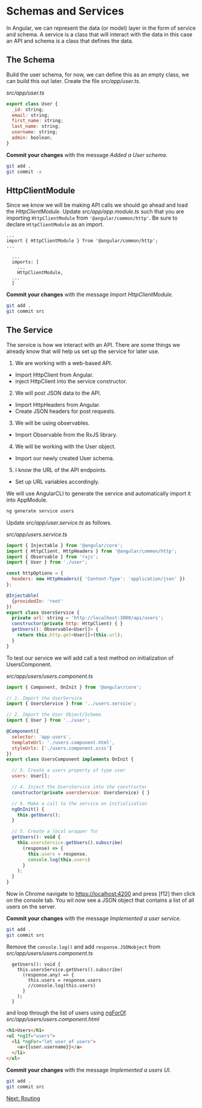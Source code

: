 # Schemas and Services

In Angular, we can represent the data (or model) layer in the form of service and schema. A service is a class that will interact with the data in this case an API and schema is a class that defines the data.

## The Schema
Build the user schema, for now, we can define this as an empty class, we can build this out later. Create the file *src/app/user.ts*.

*src/app/user.ts*
```js
export class User {
  _id: string;
  email: string;
  first_name: string;
  last_name: string;
  username: string;
  admin: boolean;
}

```

**Commit your changes** with the message *Added a User schema*.

```sh
git add .
git commit -a
```

## HttpClientModule

Since we know we will be making API calls we should go ahead and load the *HttpClientModule*. Update *src/app/app.module.ts* such that you are importing ```HttpClientModule``` from ```'@angular/common/http'```. Be sure to declare ```HttpClientModule``` as an import.

```
...
import { HttpClientModule } from '@angular/common/http';
...

  ...
  imports: [
    ...
    HttpClientModule,
  ...
  ]
```

**Commit your changes** with the message *Import  HttpClientModule*.

```sh
git add .
git commit src
```

## The Service

The service is how we interact with an API. There are some things we already know that will help us set up the service for later use.

1. We are working with a web-based API.
  * Import HttpClient from Angular.
  * inject HttpClient into the service constructor.
2. We will post JSON data to the API.
  * Import HttpHeaders from Angular.
  * Create JSON headers for post requests.
3. We will be using observables.
  * Import Observable from the RxJS library.
4. We will be working with the User object.
  * Import our newly created User schema.
5. I know the URL of the API endpoints.
  * Set up URL variables accordingly.

We will use AngularCLI to generate the service and automatically import it into AppModule.

```sh
ng generate service users
```

Update *src/app/user.service.ts* as follows.

*src/app/users.service.ts*
```js
import { Injectable } from '@angular/core';
import { HttpClient, HttpHeaders } from '@angular/common/http';
import { Observable } from 'rxjs';
import { User } from './user';

const httpOptions = {
  headers: new HttpHeaders({ 'Content-Type': 'application/json' })
};

@Injectable(
  {providedIn: 'root'
})
export class UsersService {
  private url: string = 'http://localhost:3000/api/users';
  constructor(private http: HttpClient) { }
  getUsers(): Observable<User[]> {
    return this.http.get<User[]>(this.url);
  }
}
```

To test our service we will add call a test method on initialization of UsersComponent.

*src/app/users/users.component.ts*
```js
import { Component, OnInit } from '@angular/core';

// 1. Import the UserService
import { UsersService } from '../users.service';

// 2. Import the User Object/Schema
import { User } from '../user';

@Component({
  selector: 'app-users',
  templateUrl: './users.component.html',
  styleUrls: ['./users.component.scss']
})
export class UsersComponent implements OnInit {

  // 3. Create a users property of type user
  users: User[];

  // 4. Inject the UsersService into the constructor
  constructor(private usersService: UsersService) { }

  // 6. Make a call to the service on initialization
  ngOnInit() {
    this.getUsers();
  }

  // 5. Create a local wrapper for
  getUsers(): void {
    this.usersService.getUsers().subscribe(
      (response) => {
        this.users = response,
        console.log(this.users)
      }
    );
  }
}
```

Now in Chrome navigate to [https://localhost:4200](https://localhost:4200) and press [f12] then click on the console tab. You wil now see a JSON object that contains a list of all users on the server.

**Commit your changes** with the message *Implemented a user service*.

```sh
git add .
git commit src
```

Remove the ```console.log()``` and add ```response.JSONobject``` from *src/app/users/users.component.ts* 

```
  getUsers(): void {
    this.usersService.getUsers().subscribe(
      (response.any) => {
        this.users = response.users
        //console.log(this.users)
      }
    );
  }
```
and loop through the list of users using [ngForOf](https://angular.io/api/common/NgForOf).
*src/app/users/users.component.html*
```html
<h1>Users</h1>
<ul *ngIf="users">
  <li *ngFor="let user of users">
    <a>{{user.username}}</a>
  </li>
</ul>
```

**Commit your changes** with the message *Implemented a users UI*.

```sh
git add .
git commit src
```


[Next: Routing](04-Routing.md)
